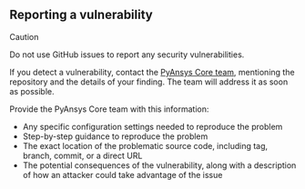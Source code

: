 <!--
Copyright (C) 2024 ANSYS, Inc. and/or its affiliates.
SPDX-License-Identifier: MIT


Permission is hereby granted, free of charge, to any person obtaining a copy
of this software and associated documentation files (the "Software"), to deal
in the Software without restriction, including without limitation the rights
to use, copy, modify, merge, publish, distribute, sublicense, and/or sell
copies of the Software, and to permit persons to whom the Software is
furnished to do so, subject to the following conditions:

The above copyright notice and this permission notice shall be included in all
copies or substantial portions of the Software.

THE SOFTWARE IS PROVIDED "AS IS", WITHOUT WARRANTY OF ANY KIND, EXPRESS OR
IMPLIED, INCLUDING BUT NOT LIMITED TO THE WARRANTIES OF MERCHANTABILITY,
FITNESS FOR A PARTICULAR PURPOSE AND NONINFRINGEMENT. IN NO EVENT SHALL THE
AUTHORS OR COPYRIGHT HOLDERS BE LIABLE FOR ANY CLAIM, DAMAGES OR OTHER
LIABILITY, WHETHER IN AN ACTION OF CONTRACT, TORT OR OTHERWISE, ARISING FROM,
OUT OF OR IN CONNECTION WITH THE SOFTWARE OR THE USE OR OTHER DEALINGS IN THE
SOFTWARE.
-->

 ## Reporting a vulnerability

 > [!CAUTION]
 > Do not use GitHub issues to report any security vulnerabilities.

 If you detect a vulnerability, contact the [PyAnsys Core team](mailto:pyansys.core@ansys.com),
 mentioning the repository and the details of your finding. The team will address it as soon as possible.

Provide the PyAnsys Core team with this information:

 - Any specific configuration settings needed to reproduce the problem
 - Step-by-step guidance to reproduce the problem
 - The exact location of the problematic source code, including tag, branch, commit, or a direct URL
 - The potential consequences of the vulnerability, along with a description of how an attacker could take advantage of the issue